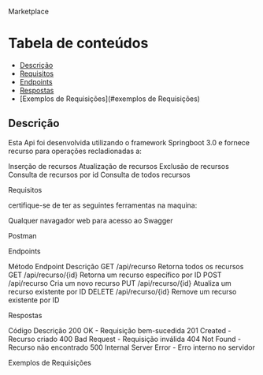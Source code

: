 


Marketplace


Tabela de conteúdos
===================
* [Descrição](#descrição)
* [Requisitos](#requisitos)
* [Endpoints](#endpoints)
* [Respostas](#respostas)
* [Exemplos de Requisições](#exemplos de Requisições)


## Descrição 

Esta Api foi desenvolvida utilizando o framework Springboot 3.0 e fornece recurso para 
operações recladionadas a:

Inserção de recursos
Atualização de recursos
Exclusão de recursos
Consulta de recursos por id
Consulta de todos recursos


Requisitos

certifique-se de ter as seguintes ferramentas na maquina:

Qualquer navagador web para acesso ao Swagger

Postman

Endpoints


Método	Endpoint		Descrição
GET	/api/recurso		Retorna todos os recursos
GET	/api/recurso/{id}	Retorna um recurso específico por ID
POST	/api/recurso		Cria um novo recurso
PUT	/api/recurso/{id}	Atualiza um recurso existente por ID
DELETE	/api/recurso/{id}	Remove um recurso existente por ID


Respostas

Código	Descrição
200	OK - Requisição bem-sucedida
201	Created - Recurso criado
400	Bad Request - Requisição inválida
404	Not Found - Recurso não encontrado
500	Internal Server Error - Erro interno no servidor


Exemplos de Requisições
